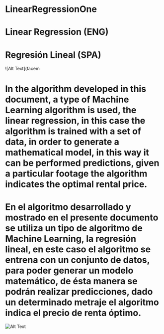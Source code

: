 # LinearRegressionOne

# Linear Regression (ENG)

# Regresión Lineal  (SPA)

![Alt Text](facem


# In the algorithm developed in this document, a type of Machine Learning algorithm is used, the linear regression, in this case the algorithm is trained with a set of data, in order to generate a mathematical model, in this way it can be performed predictions, given a particular footage the algorithm indicates the optimal rental price.

# En el algoritmo desarrollado y mostrado en el presente documento se utiliza un tipo de algoritmo de  Machine Learning, la regresión lineal, en este caso el algoritmo se entrena con un conjunto de datos, para poder generar un modelo matemático, de ésta manera se podrán realizar predicciones, dado un determinado metraje el algoritmo indica el precio de renta óptimo.

![Alt Text](face_move.png)
